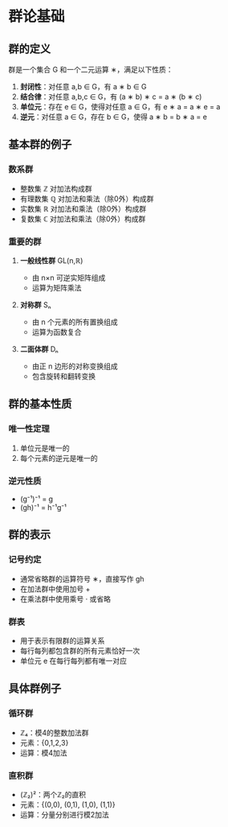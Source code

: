 # 群论基础

## 群的定义

群是一个集合 G 和一个二元运算 ∗，满足以下性质：
1. **封闭性**：对任意 a,b ∈ G，有 a ∗ b ∈ G
2. **结合律**：对任意 a,b,c ∈ G，有 (a ∗ b) ∗ c = a ∗ (b ∗ c)
3. **单位元**：存在 e ∈ G，使得对任意 a ∈ G，有 e ∗ a = a ∗ e = a
4. **逆元**：对任意 a ∈ G，存在 b ∈ G，使得 a ∗ b = b ∗ a = e

## 基本群的例子

### 数系群
- 整数集 ℤ 对加法构成群
- 有理数集 ℚ 对加法和乘法（除0外）构成群
- 实数集 ℝ 对加法和乘法（除0外）构成群
- 复数集 ℂ 对加法和乘法（除0外）构成群

### 重要的群
1. **一般线性群** GL(n,ℝ)
   - 由 n×n 可逆实矩阵组成
   - 运算为矩阵乘法

2. **对称群** Sₙ
   - 由 n 个元素的所有置换组成
   - 运算为函数复合

3. **二面体群** Dₙ
   - 由正 n 边形的对称变换组成
   - 包含旋转和翻转变换

## 群的基本性质

### 唯一性定理
1. 单位元是唯一的
2. 每个元素的逆元是唯一的

### 逆元性质
- (g⁻¹)⁻¹ = g
- (gh)⁻¹ = h⁻¹g⁻¹

## 群的表示

### 记号约定
- 通常省略群的运算符号 ∗，直接写作 gh
- 在加法群中使用加号 +
- 在乘法群中使用乘号 · 或省略

### 群表
- 用于表示有限群的运算关系
- 每行每列都包含群的所有元素恰好一次
- 单位元 e 在每行每列都有唯一对应

## 具体群例子

### 循环群
- ℤ₄：模4的整数加法群
- 元素：{0,1,2,3}
- 运算：模4加法

### 直积群
- (ℤ₂)²：两个ℤ₂的直积
- 元素：{(0,0), (0,1), (1,0), (1,1)}
- 运算：分量分别进行模2加法